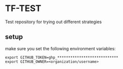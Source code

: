 # TF-TEST
Test repository for trying out different strategies

## setup
make sure you set the following environment variables:
```console
export GITHUB_TOKEN=ghp_****************************
export GITHUB_OWNER=<organization/username>
```
